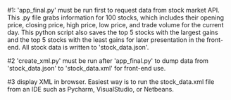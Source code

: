 
#1: 'app_final.py' must be run first to request data from stock market API. This .py file grabs information for 100 stocks, which includes their opening price, closing price, high price, low price, and trade volume for the current day. This python script also saves the top 5 stocks with the largest gains and the top 5 stocks with the least gains for later presentation in the front-end. All stock data is written to 'stock_data.json'.

#2 'create_xml.py' must be run after  'app_final.py' to dump data from 'stock_data.json' to 'stock_data.xml' for front-end use. 

#3 display XML in browser. Easiest way is to run the stock_data.xml file from an IDE such as Pycharm, VisualStudio, or Netbeans. 